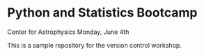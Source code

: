 # Python and Statistics Bootcamp

Center for Astrophysics
Monday, June 4th

This is a sample repository for the version control workshop.
